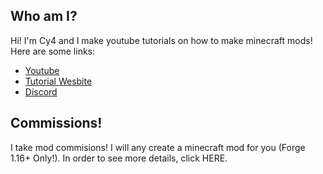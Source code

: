 ## Who am I?
Hi! I'm Cy4 and I make youtube tutorials on how to make minecraft mods! Here are some links:
<ul>
  <li><a href="https://www.youtube.com/c/Cy4sTutorials">Youtube</a></li>
  <li><a href="https://mcmodding.club/tutorials/">Tutorial Wesbite</a></li>
  <li><a href="https://discord.gg/pGDqFU62Ez">Discord</a></li>
</ul>

## Commissions!
I take mod commisions! I will any create a minecraft mod for you (Forge 1.16+ Only!). In order to see more details, click HERE. 
